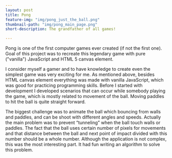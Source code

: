 ```yaml
---
layout: post
title: Pong
feature-img: "img/pong_just_the_ball.png"
thumbnail-path: "img/pong_main_page.png"
short-description: The grandfather of all games!

---
```

Pong is one of the first computer games ever created (if not the first one). Goal of this project was to recreate this legendary game with pure ("vanilla") JavaScript and HTML 5 canvas element.  

I consider myself a gamer and to have knowledge to create even the simplest game was very exciting for me.  As mentioned above, besides HTML canvas element everything was made with vanilla JavaScript, which was good for practicing programming skills. Before I started with development I developed scenarios that can occur while somebody playing the game, which is mostly related to movement of the ball. Moving paddles to hit the ball is quite straight forward.   

The biggest challenge was to animate the ball which bouncing from walls and paddles, and can be shoot with different angles and speeds. Actually the main problem was to prevent “tunneling” when the ball touch walls or paddles. The fact that the ball uses certain number of pixels for movements and that distance between the ball and next point of impact divided with this number should be a whole number. Although the application is not complex, this was the most interesting part. It had fun writing an algorithm to solve this problem.  
